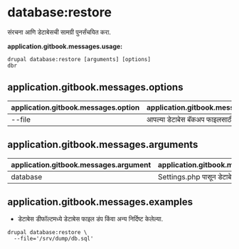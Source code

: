 # database:restore
संरचना आणि डेटाबेसची सामग्री पुनर्संचयित करा.

**application.gitbook.messages.usage:**
```
drupal database:restore [arguments] [options]
dbr
```

## application.gitbook.messages.options
application.gitbook.messages.option | application.gitbook.messages.details
-------|-------------
--file | आपल्या डेटाबेस बॅकअप फाइलसाठी फाइलनाव.

## application.gitbook.messages.arguments
application.gitbook.messages.argument | application.gitbook.messages.details
---------|-------------
database | Settings.php पासून डेटाबेस की.

## application.gitbook.messages.examples
* डेटाबेस डीफॉल्टमध्ये डेटाबेस फाइल डंप किंवा अन्य निर्दिष्ट केलेल्या.
```
drupal database:restore \
  --file='/srv/dump/db.sql'
```
